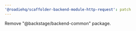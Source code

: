```yaml
---
'@roadiehq/scaffolder-backend-module-http-request': patch
---
```


Remove "@backstage/backend-common" package.
